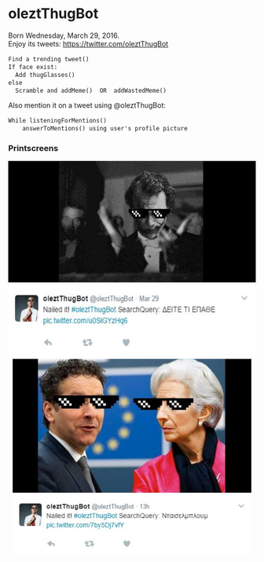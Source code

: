 # oleztThugBot

Born Wednesday, March 29, 2016.<br>
Enjoy its tweets: https://twitter.com/oleztThugBot
```
Find a trending tweet()
If face exist:
  Add thugGlasses()
else
  Scramble and addMeme()  OR  addWastedMeme()
```


Also mention it on a tweet using @oleztThugBot:<br>
```
While listeningForMentions()
	answerToMentions() using user's profile picture
```

### Printscreens

<p align="center">
  <img src="imgPreviews/preview1.JPG" height="400"/>
  <img src="imgPreviews/preview2.JPG" height="400"/>
</p>
